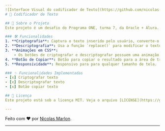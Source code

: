 ```yaml
---
![Interface Visual do codificador de Texto](https://github.com/nicolas-marlon/decodificador-de-texto/blob/main/assets/decodificador-de-texto-interface.png)
# 🔐 Codificador de Texto

## 🎯 Sobre o Projeto
Este projeto é um desafio do Programa ONE, turma 7, da Oracle + Alura. O objetivo é criar uma aplicação que codifica e decodifica textos. Inicialmente, desenvolvi o layout utilizando HTML e CSS, garantindo que o design fosse responsivo para dispositivos móveis. Em seguida, com a ajuda de media queries, tornei a aplicação adaptável a diferentes resoluções de tela. Para telas maiores, adicionei um ícone em SVG na área de output, conforme solicitado no design do Figma, o que não apresentou grandes dificuldades.

### 🛠 Funcionalidades
1. **Criptografia**: Captura o texto inserido pelo usuário, converte-o em uma lista de caracteres e substitui as letras de acordo com a codificação do desafio, exibindo o resultado no campo de output.
2. **Descriptografia**: Usa a função `replace()` para modificar o texto e reverter a codificação, apresentando o texto original no output.
3. **Animações em CSS**: 
    - Os botões de criptografar e descriptografar possuem uma animação ao passar o mouse.
4. **Botão de Copiar**: Botão para copiar o resultado para a área de transferência.
5. **Responsividade**: Responsivo para para qualquer tamanho de tela.

### ✨ Funcionalidades Implementadas
- [x] Criptografar texto
- [x] Descriptografar texto
- [x] Botão copiar texto

## 📝 Licença
Este projeto está sob a licença MIT. Veja o arquivo [LICENSE](https://github.com/nicolas-marlon/decodificador-de-texto/blob/main/LICENSE) para mais detalhes.

---
```


Feito com ❤️ por [Nicolas Marlon](https://github.com/nicolas-marlon).

---
